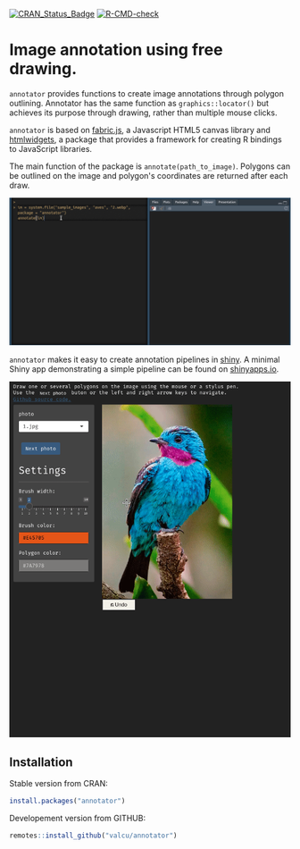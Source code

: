 
[![CRAN_Status_Badge](https://www.r-pkg.org/badges/version/annotator?color=brightgreen)](https://cran.r-project.org/package=annotator)
[![R-CMD-check](https://github.com/valcu/annotator/actions/workflows/R-CMD-check.yaml/badge.svg)](https://github.com/valcu/annotator/actions/workflows/R-CMD-check.yaml)



# Image annotation using free drawing.

`annotator` provides functions to create image annotations through polygon outlining. Annotator has the same function as `graphics::locator()` but achieves its purpose through drawing, rather than multiple mouse clicks. 

`annotator` is based on [fabric.js](https://fabricjs.com/), a Javascript HTML5 canvas library and [htmlwidgets](https://www.htmlwidgets.org/), a package that provides a framework for creating R bindings to JavaScript libraries.

The main function of the package is `annotate(path_to_image)`. Polygons can be outlined on the image and polygon's coordinates are returned after each draw. 

![annotate widget](annotator_widget.gif)


`annotator`  makes it easy to create annotation pipelines in  [shiny](https://shiny.posit.co/). A minimal Shiny app demonstrating a simple pipeline can be found on [shinyapps.io](https://mihaiv.shinyapps.io/annotator/). 

![annotate widget](annotator_shiny.gif)


Installation
------------

Stable version from CRAN:  
``` r
install.packages("annotator")
```
Developement version from GITHUB:  
``` r
remotes::install_github("valcu/annotator")
```

